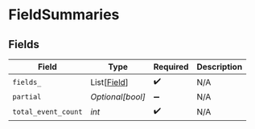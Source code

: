 # FieldSummaries


## Fields

| Field                                       | Type                                        | Required                                    | Description                                 |
| ------------------------------------------- | ------------------------------------------- | ------------------------------------------- | ------------------------------------------- |
| `fields_`                                   | List[[Field](../../models/shared/field.md)] | :heavy_check_mark:                          | N/A                                         |
| `partial`                                   | *Optional[bool]*                            | :heavy_minus_sign:                          | N/A                                         |
| `total_event_count`                         | *int*                                       | :heavy_check_mark:                          | N/A                                         |